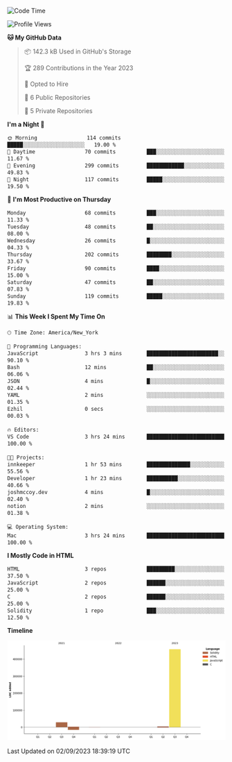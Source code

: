 <!-- # 👋 Hello, World! 🌎
## I'm Josh, a chef & self-taught developer.

redo all this

I'm actively progressing through [roadmap.sh Full-Stack Developer roadmap](https://roadmap.sh/full-stack).  
HTML
CSS
JS
npm
Git
Tailwind
React
node.js
Python
SwiftUI
Solidity
Rust
I'm currently progressing through:
CS50X - Introduction to Computer Science 👨‍💻
CS50P - Introduction to Programming with Python 🐍
CS50W - Web Programming with Python and JavaScript 🕸️


<!--START_SECTION:waka-->
![Code Time](http://img.shields.io/badge/Code%20Time-42%20hrs%2052%20mins-blue)

![Profile Views](http://img.shields.io/badge/Profile%20Views-0-blue)

**🐱 My GitHub Data** 

> 📦 142.3 kB Used in GitHub's Storage 
 > 
> 🏆 289 Contributions in the Year 2023
 > 
> 💼 Opted to Hire
 > 
> 📜 6 Public Repositories 
 > 
> 🔑 5 Private Repositories 
 > 
**I'm a Night 🦉** 

```text
🌞 Morning                114 commits         █████░░░░░░░░░░░░░░░░░░░░   19.00 % 
🌆 Daytime                70 commits          ███░░░░░░░░░░░░░░░░░░░░░░   11.67 % 
🌃 Evening                299 commits         ████████████░░░░░░░░░░░░░   49.83 % 
🌙 Night                  117 commits         █████░░░░░░░░░░░░░░░░░░░░   19.50 % 
```
📅 **I'm Most Productive on Thursday** 

```text
Monday                   68 commits          ███░░░░░░░░░░░░░░░░░░░░░░   11.33 % 
Tuesday                  48 commits          ██░░░░░░░░░░░░░░░░░░░░░░░   08.00 % 
Wednesday                26 commits          █░░░░░░░░░░░░░░░░░░░░░░░░   04.33 % 
Thursday                 202 commits         ████████░░░░░░░░░░░░░░░░░   33.67 % 
Friday                   90 commits          ████░░░░░░░░░░░░░░░░░░░░░   15.00 % 
Saturday                 47 commits          ██░░░░░░░░░░░░░░░░░░░░░░░   07.83 % 
Sunday                   119 commits         █████░░░░░░░░░░░░░░░░░░░░   19.83 % 
```


📊 **This Week I Spent My Time On** 

```text
🕑︎ Time Zone: America/New_York

💬 Programming Languages: 
JavaScript               3 hrs 3 mins        ███████████████████████░░   90.10 % 
Bash                     12 mins             ██░░░░░░░░░░░░░░░░░░░░░░░   06.06 % 
JSON                     4 mins              █░░░░░░░░░░░░░░░░░░░░░░░░   02.44 % 
YAML                     2 mins              ░░░░░░░░░░░░░░░░░░░░░░░░░   01.35 % 
Ezhil                    0 secs              ░░░░░░░░░░░░░░░░░░░░░░░░░   00.03 % 

🔥 Editors: 
VS Code                  3 hrs 24 mins       █████████████████████████   100.00 % 

🐱‍💻 Projects: 
innkeeper                1 hr 53 mins        ██████████████░░░░░░░░░░░   55.56 % 
Developer                1 hr 23 mins        ██████████░░░░░░░░░░░░░░░   40.66 % 
joshmccoy.dev            4 mins              █░░░░░░░░░░░░░░░░░░░░░░░░   02.40 % 
notion                   2 mins              ░░░░░░░░░░░░░░░░░░░░░░░░░   01.38 % 

💻 Operating System: 
Mac                      3 hrs 24 mins       █████████████████████████   100.00 % 
```

**I Mostly Code in HTML** 

```text
HTML                     3 repos             █████████░░░░░░░░░░░░░░░░   37.50 % 
JavaScript               2 repos             ██████░░░░░░░░░░░░░░░░░░░   25.00 % 
C                        2 repos             ██████░░░░░░░░░░░░░░░░░░░   25.00 % 
Solidity                 1 repo              ███░░░░░░░░░░░░░░░░░░░░░░   12.50 % 
```



**Timeline**

![Lines of Code chart](https://raw.githubusercontent.com/joshmccoydev/joshmccoydev/main/assets/bar_graph.png)


 Last Updated on 02/09/2023 18:39:19 UTC
<!--END_SECTION:waka-->
